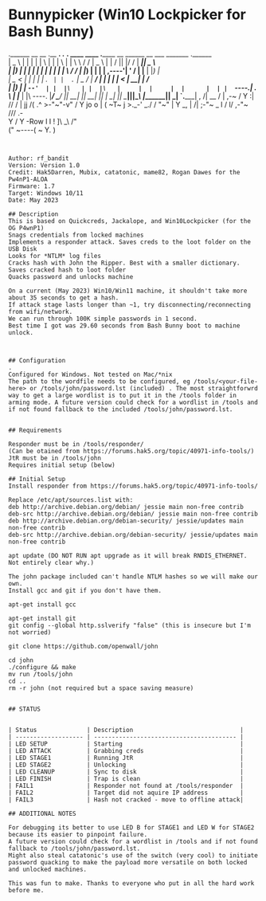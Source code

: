 # Bunnypicker (Win10 Lockpicker for Bash Bunny)
.______    __    __  .__   __. .__   __. ____    ____ .______    __    ______  __  ___  _______ .______      
|   _  \  |  |  |  | |  \ |  | |  \ |  | \   \  /   / |   _  \  |  |  /      ||  |/  / |   ____||   _  \     
|  |_)  | |  |  |  | |   \|  | |   \|  |  \   \/   /  |  |_)  | |  | |  ,----'|  '  /  |  |__   |  |_)  |    
|   _  <  |  |  |  | |  . `  | |  . `  |   \_    _/   |   ___/  |  | |  |     |    <   |   __|  |      /     
|  |_)  | |  `--'  | |  |\   | |  |\   |     |  |     |  |      |  | |  `----.|  .  \  |  |____ |  |\  \----.
|______/   \______/  |__| \__| |__| \__|     |__|     | _|      |__|  \______||__|\__\ |_______|| _| `._____|
         ,
        /|      __
       / |   ,-~ /
      Y :|  //  /
      | jj /( .^
      >-"~"-v"
     /       Y
    jo  o    |
   ( ~T~     j
    >._-' _./
   /   "~"  |
  Y     _,  |
 /| ;-"~ _  l
/ l/ ,-"~    \
\//\/      .- \
 Y        /    Y    -Row
 l       I     !
 ]\      _\    /"\
(" ~----( ~   Y.  )
~~~~~~~~~~~~~~~~~~~~~~~~~~

                                                                                                             
Author: rf_bandit
Version: Version 1.0
Credit: Hak5Darren, Mubix, catatonic, mame82, Rogan Dawes for the Pw4nP1-ALOA
Firmware: 1.7
Target: Windows 10/11
Date: May 2023

## Description
This is based on Quickcreds, Jackalope, and Win10Lockpicker (for the OG P4wnP1)
Snags credentials from locked machines 
Implements a responder attack. Saves creds to the loot folder on the USB Disk
Looks for *NTLM* log files
Cracks hash with John the Ripper. Best with a smaller dictionary.
Saves cracked hash to loot folder
Quacks password and unlocks machine

On a current (May 2023) Win10/Win11 machine, it shouldn't take more about 35 seconds to get a hash.
If attack stage lasts longer than ~1, try disconnecting/reconnecting from wifi/network.
We can run through 100K simple passwords in 1 second.
Best time I got was 29.60 seconds from Bash Bunny boot to machine unlock.



## Configuration
.
Configured for Windows. Not tested on Mac/*nix
The path to the wordfile needs to be configured, eg /tools/<your-file-here> or /tools/john/password.lst (included) . The most straightforwrd way to get a large wordlist is to put it in the /tools folder in arming mode. A future version could check for a wordlist in /tools and if not found fallback to the included /tools/john/password.lst.
 

## Requirements

Responder must be in /tools/responder/
(Can be otained from https://forums.hak5.org/topic/40971-info-tools/)
JtR must be in /tools/john
Requires initial setup (below)

## Initial Setup
Install responder from https://forums.hak5.org/topic/40971-info-tools/

Replace /etc/apt/sources.list with:
deb http://archive.debian.org/debian/ jessie main non-free contrib
deb-src http://archive.debian.org/debian/ jessie main non-free contrib
deb http://archive.debian.org/debian-security/ jessie/updates main non-free contrib
deb-src http://archive.debian.org/debian-security/ jessie/updates main non-free contrib

apt update (DO NOT RUN apt upgrade as it will break RNDIS_ETHERNET. Not entirely clear why.)

The john package included can't handle NTLM hashes so we will make our own. 
Install gcc and git if you don't have them.

apt-get install gcc

apt-get install git
git config --global http.sslverify "false" (this is insecure but I'm not worried)

git clone https://github.com/openwall/john

cd john
./configure && make
mv run /tools/john
cd ..
rm -r john (not required but a space saving measure)


## STATUS


| Status              | Description                              |
| ------------------- | ---------------------------------------- |
| LED SETUP           | Starting                                 |
| LED ATTACK          | Grabbing creds                           |
| LED STAGE1          | Running JtR                              |
| LED STAGE2          | Unlocking                                |
| LED CLEANUP         | Sync to disk                             |                               
| LED FINISH          | Trap is clean                            |   
| FAIL1               | Responder not found at /tools/responder  |
| FAIL2               | Target did not aquire IP address         |
| FAIL3               | Hash not cracked - move to offline attack|

## ADDITIONAL NOTES

For debugging its better to use LED B for STAGE1 and LED W for STAGE2 because its easier to pinpoint failure.
A future version could check for a wordlist in /tools and if not found fallback to /tools/john/password.lst.
Might also steal catatonic's use of the switch (very cool) to initiate password quacking to make the payload more versatile on both locked
and unlocked machines.

This was fun to make. Thanks to everyone who put in all the hard work before me.
 
